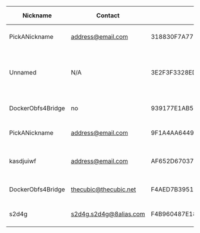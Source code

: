 | Nickname |  Contact | Hashed Fingerprint	| Running | Flags | Last Seen | First Seen | Last Restarted | Advertised Bandwidth | Platform | Version | Version Status | Recommended Version | BridgeDB Distributor | OR Addresses | Transports | BlockList |
|---|---|---|---|---|---|---|---|---|---|---|---|---|---|---|---|---|
|PickANickname | <address@email.com> | 318830F7A777A4D50F1382A95E5471FF3FDD7CCB | true | Running, V2Dir, Valid | 2025-08-15 08:48:30 | 2025-08-15 04:48:30 | 2025-08-15 04:36:14 | 0 | Tor 0.4.8.13 on Linux | 0.4.8.13 | recommended | true | none | 10.173.241.202:64532, [fd9f:2e19:3bcf::51:d138]:64532 | obfs4 | |
|Unnamed | N/A | 3E2F3F3328ED2A42CEC546B26FFCBD9A0D7301FC | false | V2Dir, Valid | 2025-08-15 08:48:30 | 2025-08-15 06:18:30 | 2025-08-15 05:33:18 | 802816 | Tor 0.4.8.10 on Windows 8 [or later] | 0.4.8.10 | recommended | true | https | 10.180.54.81:52059 |  | |
|DockerObfs4Bridge | no | 939177E1AB521493378C8614B9E6958F6FA8A126 | false | V2Dir, Valid | 2025-08-15 08:48:30 | 2025-08-15 00:18:30 | 2025-08-14 23:53:17 | 223232 | Tor 0.4.8.14 on Linux | 0.4.8.14 | recommended | true | none | 10.224.180.176:49844 | obfs4 | |
|PickANickname | <address@email.com> | 9F1A4AA6449EE26AE11F0D24FF9413E345B1EA1C | true | Running, V2Dir, Valid | 2025-08-15 08:48:30 | 2025-08-15 01:48:30 | 2025-08-15 01:13:36 | 158720 | Tor 0.4.8.17 on Linux | 0.4.8.17 | recommended | true | settings | 10.197.181.30:57749 |  | |
|kasdjuiwf | <address@email.com> | AF652D670378A493AC788C1DFF1B5ABAF5A53AB3 | true | Running, V2Dir, Valid | 2025-08-15 08:48:30 | 2025-08-15 04:48:30 | 2025-08-15 04:31:19 | 0 | Tor 0.4.8.13-dev on Linux | 0.4.8.13-dev | unrecommended | false | N/A | 10.146.111.111:59916, [fd9f:2e19:3bcf::29:d1f9]:59916 | obfs4 | |
|DockerObfs4Bridge | thecubic@thecubic.net | F4AED7B395185C4BB101885C7C2B19463E28CEC4 | true | Running, V2Dir, Valid | 2025-08-15 08:48:30 | 2025-08-15 00:18:30 | 2025-08-14 22:31:49 | 0 | Tor 0.4.8.14 on Linux | 0.4.8.14 | recommended | true | N/A | 10.5.182.62:65495 | obfs4 | |
|s2d4g | s2d4g.s2d4g@8alias.com | F4B960487E18A026F334CE3AC6C3E9B67E3BC3C1 | false | V2Dir, Valid | 2025-08-15 08:48:30 | 2025-08-15 06:18:30 | 2025-08-15 08:13:05 | 2048 | Tor 0.4.8.11 on Linux | 0.4.8.11 | recommended | true | N/A | 10.50.147.3:56984 | obfs4 | |
